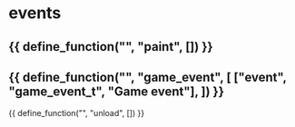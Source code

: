 # events

{{ define_function("", "paint", []) }}
---
{{ define_function("", "game_event", [
    ["event", "game_event_t", "Game event"],
]) }}
---
{{ define_function("", "unload", []) }}